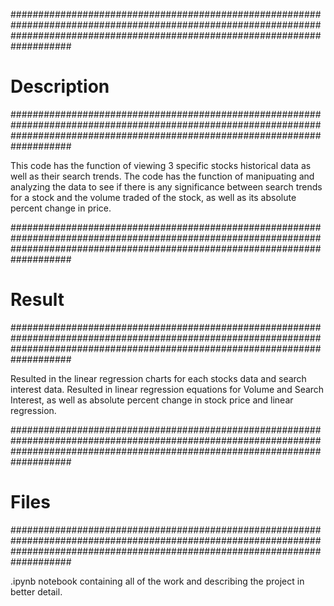 ###################################################################################################################################################################################

# Description
###################################################################################################################################################################################

This code has the function of viewing 3 specific stocks historical data as well as their search trends.
The code has the function of manipuating and analyzing the data to see if there is any significance
between search trends for a stock and the volume traded of the stock, as well as its absolute percent
change in price.

###################################################################################################################################################################################

# Result
###################################################################################################################################################################################

Resulted in the linear regression charts for each stocks data and search interest data. Resulted in 
linear regression equations for Volume and Search Interest, as well as absolute percent change in stock
price and linear regression.

###################################################################################################################################################################################

# Files
###################################################################################################################################################################################

.ipynb notebook containing all of the work and describing the project in better detail.


